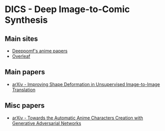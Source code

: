 # DICS - Deep Image-to-Comic Synthesis

## Main sites
* [Deeppomf's anime papers](https://github.com/deeppomf/DeepLearningAnimePapers)
* [Overleaf](https://www.overleaf.com/project/5cca6bb602327479035358ae)

## Main papers
* [arXiv - Improving Shape Deformation in Unsupervised Image-to-Image Translation](https://arxiv.org/pdf/1808.04325.pdf)

## Misc papers
* [arXiv - Towards the Automatic Anime Characters Creation with Generative Adversarial Networks](https://arxiv.org/pdf/1708.05509.pdf)
